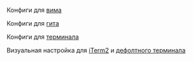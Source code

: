 Конфиги для [вима](./vimrc.md)

Конфиги для [гита](./gitconfig.md)

Конфиги для [терминала](./openTerminalScript.md)

Визуальная настройка для [iTerm2](./Terminal+iTerm2/CustomEldarProfileiTerm2.json) и [дефолтного терминала](./Terminal+iTerm2/CustomProfileEldarTerminal.terminal)


